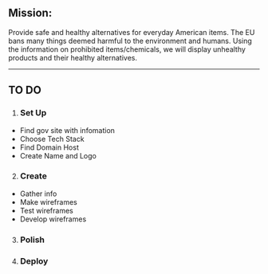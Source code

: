 ## Mission: 
  Provide safe and healthy alternatives for everyday American items. The EU bans many things deemed harmful to the environment and humans. Using the information on prohibited items/chemicals, we will display unhealthy products and their healthy alternatives.

---

## **TO DO** 

1. ### **Set Up**
  - Find gov site with infomation
  - Choose Tech Stack
  - Find Domain Host
  - Create Name and Logo 

2. ### **Create**
  - Gather info
  - Make wireframes 
  - Test wireframes 
  - Develop wireframes

3. ### **Polish**

4. ### **Deploy**
  

